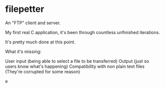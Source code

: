 # filepetter

An "FTP" client and server.

My first real C application, it's been through countless unfinished iterations.

It's pretty much done at this point.

What it's missing:

User input (being able to select a file to be transferred)
Output (just so users know what's happening)
Compatibility with non plain text files (They're corrupted for some reason)

e
